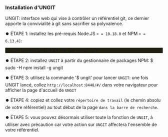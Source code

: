 ### Installation d'UNGIT

UNGIT: interface web qui vise à contrôler un référentiel git, ce dernier apporte la convivialité à git sans sacrifier sa polyvalence.

  ⏺️ ÉTAPE 1: installez les pré-requis Node.JS `> = 10.18.0` et NPM `> = 6.13.4]`:
<p style="background-color:#212112;">$ sudo apt-get update && apt-get install npm</p>       
 
  ⏺️ ÉTAPE 2: installez `UNGIT` à partir du gestionnaire de packages NPM:
        $ sudo -H npm install -g ungit 
 
  ⏺️ ÉTAPE 3: utilisez la commande '$ ungit' pour lancer `UNGIT`:
        une fois UNGIT lancé, collez `http://localhost:8448/#/` dans votre navigateur pour afficher la page d'accueil de `UNGIT` 
 
  ⏺️ ÉTAPE 4: copiez et collez votre `répertoire de travail` (le chemin absolu de votre référentiel) au tout début de la page `dans la barre de recherche`.
 
  ⏺️ ÉTAPE 5: vous pouvez désormais utiliser toute la fonction de `UNGIT`, à utiliser avec précaution car votre action sur `UNGIT` affectera l'ensemble de votre référentiel.